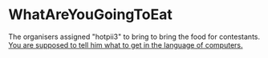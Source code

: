 # WhatAreYouGoingToEat

The organisers assigned "hotpii3" to bring to bring the food for contestants. [ You are supposed to tell him what to get in the language of computers.](https://drive.google.com/file/d/18UnPVV7tEv_lz3jglos8iLUuDGNpFn25/view?usp=sharing) 



